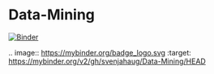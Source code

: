 # Data-Mining

[![Binder](https://mybinder.org/badge_logo.svg)](https://mybinder.org/v2/gh/svenjahaug/Data-Mining/HEAD)

.. image:: https://mybinder.org/badge_logo.svg
 :target: https://mybinder.org/v2/gh/svenjahaug/Data-Mining/HEAD
